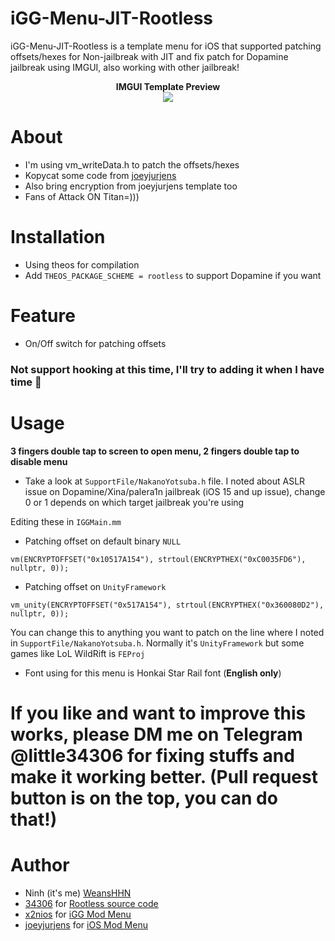 # iGG-Menu-JIT-Rootless
iGG-Menu-JIT-Rootless is a template menu for iOS that supported patching offsets/hexes for Non-jailbreak with JIT and fix patch for Dopamine jailbreak using IMGUI, also working with other jailbreak!

<div style="text-align: center;">
<b>IMGUI Template Preview</b><br>

<img src="https://raw.githubusercontent.com/WeansHHN/main/iGG-Menu-JIT-Rootless/Preview.PNG">
</div>


# About
- I'm using vm_writeData.h to patch the offsets/hexes
- Kopycat some code from [joeyjurjens](https://github.com/joeyjurjens/iOS-Mod-Menu-Template-for-Theos)
- Also bring encryption from joeyjurjens template too
- Fans of Attack ON Titan=))) 

# Installation
- Using theos for compilation
- Add ```THEOS_PACKAGE_SCHEME = rootless``` to support Dopamine if you want 

# Feature
- On/Off switch for patching offsets
### Not support hooking at this time, I'll try to adding it when I have time 🫣

# Usage
**3 fingers double tap to screen to open menu, 2 fingers double tap to disable menu**
- Take a look at `SupportFile/NakanoYotsuba.h` file. I noted about ASLR issue on Dopamine/Xina/palera1n jailbreak (iOS 15 and up issue), change 0 or 1 depends on which target jailbreak you're using

Editing these in `IGGMain.mm`

- Patching offset on default binary `NULL`
```obj-c
vm(ENCRYPTOFFSET("0x10517A154"), strtoul(ENCRYPTHEX("0xC0035FD6"), nullptr, 0));
```

- Patching offset on `UnityFramework`
```obj-c
vm_unity(ENCRYPTOFFSET("0x517A154"), strtoul(ENCRYPTHEX("0x360080D2"), nullptr, 0));
```
You can change this to anything you want to patch on the line where I noted in `SupportFile/NakanoYotsuba.h`. Normally it's `UnityFramework` but some games like LoL WildRift is `FEProj`

- Font using for this menu is Honkai Star Rail font (**English only**)

# If you like and want to ỉmprove this works, please DM me on Telegram @little34306 for fixing stuffs and make it working better. (Pull request button is on the top, you can do that!)

# Author
- Ninh (it's me) [WeansHHN](https://github.com/weanshhn)
- [34306](https://github.com/34306) for [Rootless source code](https://github.com/34306/HuyJIT-ModMenu)
- [x2nios](https://github.com/x2niosvn) for [iGG Mod Menu](https://github.com/x2niosvn/)
- [joeyjurjens](https://github.com/joeyjurjens) for [iOS Mod Menu](https://github.com/joeyjurjens/iOS-Mod-Menu-Template-for-Theos)
